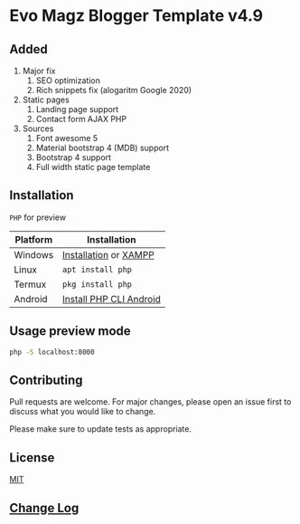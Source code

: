 # Evo Magz Blogger Template v4.9

## Added
1. Major fix
    1. SEO optimization
    2. Rich snippets fix (alogaritm Google 2020)
1. Static pages
    1. Landing page support
    1. Contact form AJAX PHP
1. Sources
    1. Font awesome 5
    1. Material bootstrap 4 (MDB) support
    1. Bootstrap 4 support
    1. Full width static page template

## Installation

`PHP` for preview

| Platform  | Installation |
| ------------- | ------------- |
| Windows  | [Installation](https://www.php.net/manual/en/install.windows.tools.php) or [XAMPP](https://www.apachefriends.org/download.html)  |
| Linux  | `apt install php` |
| Termux | `pkg install php` |
| Android | [Install PHP CLI Android](https://web-manajemen.blogspot.com/2017/04/instal-php-cli-pada-android-instalasi.html) |

## Usage preview mode

```bash
php -S localhost:8000
```

## Contributing
Pull requests are welcome. For major changes, please open an issue first to discuss what you would like to change.

Please make sure to update tests as appropriate.

## License
[MIT](https://choosealicense.com/licenses/mit/)

## [Change Log](change-log.md)